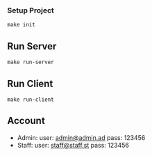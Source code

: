 ### Setup Project
```
make init
```

## Run Server
```
make run-server
```

## Run Client
```
make run-client
```

## Account
- Admin: 
user: admin@admin.ad
pass: 123456
- Staff:
user: staff@staff.st
pass: 123456
